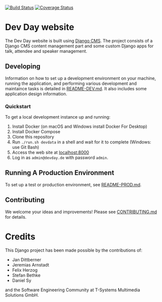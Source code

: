 [![Build Status](https://travis-ci.org/devdaydresden/devday_website.svg?branch=development)](https://travis-ci.org/devdaydresden/devday_website) [![Coverage Status](https://coveralls.io/repos/github/devdaydresden/devday_website/badge.svg?branch=development)](https://coveralls.io/github/devdaydresden/devday_website?branch=development)

# Dev Day website

The Dev Day website is built using [Django CMS](https://www.django-cms.org/).
The project consists of a Django CMS content management part and some custom Django apps for talk, attendee and speaker management.

## Developing

Information on how to set up a development environment on your machine, running the application, and performing various development and maintaince tasks is detailed in [README-DEV.md](README-DEV.md). It also includes some application design information.

### Quickstart

To get a local development instance up and running:

1. Install Docker (on macOS and Windows install Docker For Desktop)
1. Install Docker Compose
1. Clone this repository
1. Run `./run.sh devdata` in a shell and wait for it to complete (Windows: use Git Bash)
1. Access the web site at [localhost:8000](http://localhost:8000)
1. Log in as `admin@devday.de` with password `admin`.

## Running A Production Environment

To set up a test or production environment, see [README-PROD.md](README-PROD.md).

## Contributing

We welcome your ideas and improvements! Please see [CONTRIBUTING.md](CONTRIBUTING.md) for details.

# Credits

This Django project has been made possible by the contributions of:

* Jan Dittberner
* Jeremias Arnstadt
* Felix Herzog
* Stefan Bethke
* Daniel Sy

and the Software Engineering Community at T-Systems Multimedia Solutions GmbH.
